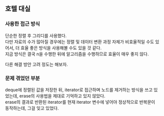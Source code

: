 ## 호텔 대실  

### 사용한 접근 방식  
단순한 정렬 후 그리디를 사용했다.  
다만 자료의 수가 많아질 경우에는 정렬 및 데이터 변환 과정 자체가 비효율적일 수도 있어서, 더 효율 좋은 방식을 사용해볼 수도 있을 것 같다.  
지금 방식은 결국 n을 수행한 뒤에 알고리즘을 수행하므로 효율이 매우 좋지 않다.  

다른 해결 방안 고려 정도는 해보자.  

### 문제 겪었던 부분  
deque에 정렬된 값을 저장한 뒤, iterator로 접근하며 노드를 제거하는 방식을 쓰고 있었는데, erase의 사용법을 제대로 기억하고 있지 않았다.  
erase의 결과로 반환된 iterator를 현재 iterator 변수에 넣어야 정상적으로 반복문이 동작하는데, 그걸 잊고 있었다.  

